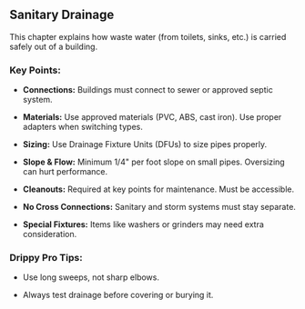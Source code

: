 ## Sanitary Drainage
This chapter explains how waste water (from toilets, sinks, etc.) is carried safely out of a building.

### Key Points:

- **Connections:** Buildings must connect to sewer or approved septic system.

- **Materials:** Use approved materials (PVC, ABS, cast iron). Use proper adapters when switching types.

- **Sizing:** Use Drainage Fixture Units (DFUs) to size pipes properly.

- **Slope & Flow:** Minimum 1/4" per foot slope on small pipes. Oversizing can hurt performance.

- **Cleanouts:** Required at key points for maintenance. Must be accessible.

- **No Cross Connections:** Sanitary and storm systems must stay separate.

- **Special Fixtures:** Items like washers or grinders may need extra consideration.

### Drippy Pro Tips:

- Use long sweeps, not sharp elbows.

- Always test drainage before covering or burying it.
